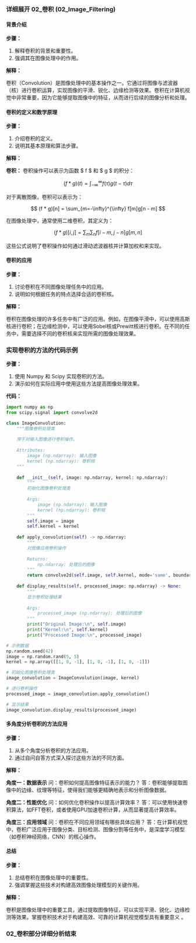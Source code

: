 ### 详细展开 02_卷积 (02_Image_Filtering)

#### 背景介绍

**步骤：**

1. 解释卷积的背景和重要性。
2. 强调其在图像处理中的作用。

**解释：**

卷积（Convolution）是图像处理中的基本操作之一。它通过将图像与滤波器（核）进行卷积运算，实现图像的平滑、锐化、边缘检测等效果。卷积在计算机视觉中非常重要，因为它能够提取图像中的特征，从而进行后续的图像分析和处理。

#### 卷积的定义和数学原理

**步骤：**

1. 介绍卷积的定义。
2. 说明其基本原理和算法步骤。

**解释：**

**卷积：** 卷积操作可以表示为函数 $ f $ 和 $ g $ 的积分：

$$ (f * g)(t) = \int_{-\infty}^{\infty} f(\tau)g(t - \tau)d\tau $$

对于离散图像，卷积可以表示为：

$$ (f * g)[n] = \sum_{m=-\infty}^{\infty} f[m]g[n - m] $$

在图像处理中，通常使用二维卷积，其定义为：

$$ (f * g)[i, j] = \sum_{m}\sum_{n} f[i - m, j - n]g[m, n] $$

这些公式说明了卷积操作如何通过滑动滤波器核并计算加权和来实现。

#### 卷积的应用

**步骤：**

1. 讨论卷积在不同图像处理任务中的应用。
2. 说明如何根据任务的特点选择合适的卷积核。

**解释：**

卷积在图像处理的许多任务中有广泛的应用。例如，在图像平滑中，可以使用高斯核进行卷积；在边缘检测中，可以使用Sobel核或Prewitt核进行卷积。在不同的任务中，需要选择不同的卷积核来实现所需的图像处理效果。

### 实现卷积的方法的代码示例

**步骤：**

1. 使用 Numpy 和 Scipy 实现卷积的方法。
2. 演示如何在实际应用中使用这些方法提高图像处理效果。

**代码：**

```python
import numpy as np
from scipy.signal import convolve2d

class ImageConvolution:
    """图像卷积处理类
    
    用于对输入图像进行卷积操作。
    
    Attributes:
        image (np.ndarray): 输入图像
        kernel (np.ndarray): 卷积核
    """
    
    def __init__(self, image: np.ndarray, kernel: np.ndarray):
        """
        初始化图像卷积处理类
        
        Args:
            image (np.ndarray): 输入图像
            kernel (np.ndarray): 卷积核
        """
        self.image = image
        self.kernel = kernel
    
    def apply_convolution(self) -> np.ndarray:
        """
        对图像应用卷积操作
        
        Returns:
            np.ndarray: 处理后的图像
        """
        return convolve2d(self.image, self.kernel, mode='same', boundary='wrap')
    
    def display_results(self, processed_image: np.ndarray) -> None:
        """
        显示卷积处理结果
        
        Args:
            processed_image (np.ndarray): 处理后的图像
        """
        print("Original Image:\n", self.image)
        print("Kernel:\n", self.kernel)
        print("Processed Image:\n", processed_image)

# 示例数据
np.random.seed(42)
image = np.random.rand(5, 5)
kernel = np.array([[1, 0, -1], [1, 0, -1], [1, 0, -1]])

# 初始化图像卷积处理类
image_convolution = ImageConvolution(image, kernel)

# 进行卷积操作
processed_image = image_convolution.apply_convolution()

# 显示结果
image_convolution.display_results(processed_image)
```

#### 多角度分析卷积的方法应用

**步骤：**

1. 从多个角度分析卷积的方法应用。
2. 通过自问自答方式深入探讨这些方法的不同方面。

**解释：**

**角度一：数据表示**
问：卷积如何提高图像特征表示的能力？
答：卷积能够提取图像中的边缘、纹理等特征，使得我们能够更精确地表示和分析图像数据。

**角度二：性能优化**
问：如何优化卷积操作以提高计算效率？
答：可以使用快速卷积算法，如FFT卷积，或者使用GPU加速卷积计算，从而显著提高计算效率。

**角度三：应用领域**
问：卷积在不同应用领域有哪些具体应用？
答：在计算机视觉中，卷积广泛应用于图像分类、目标检测、图像分割等任务中，是深度学习模型（如卷积神经网络，CNN）的核心操作。

#### 总结

**步骤：**

1. 总结卷积在图像处理中的重要性。
2. 强调掌握这些技术对构建高效图像处理模型的关键作用。

**解释：**

卷积是图像处理中的重要工具，通过提取图像特征，可以实现平滑、锐化、边缘检测等效果。掌握卷积技术对于构建高效、可靠的计算机视觉模型具有重要意义 。

### 02_卷积部分详细分析结束